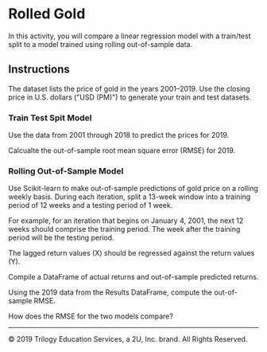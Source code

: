 # Rolled Gold

In this activity, you will compare a linear regression model with a train/test split to a model trained using rolling out-of-sample data.

## Instructions

The dataset lists the price of gold in the years 2001–2019. Use the closing price in U.S. dollars ("USD (PM)") to generate your train and test datasets.

### Train Test Spit Model

Use the data from 2001 through 2018 to predict the prices for 2019.

Calcualte the out-of-sample root mean square error (RMSE) for 2019.

### Rolling Out-of-Sample Model

Use Scikit-learn to make out-of-sample predictions of gold price on a rolling weekly basis. During each iteration, split a 13-week window into a training period of 12 weeks and a testing period of 1 week.

For example, for an iteration that begins on January 4, 2001, the next 12 weeks should comprise the training period. The week after the training period will be the testing period.

The lagged return values (X) should be regressed against the return values (Y).

Compile a DataFrame of actual returns and out-of-sample predicted returns.

Using the 2019 data from the Results DataFrame, compute the out-of-sample RMSE.

How does the RMSE for the two models compare?

---

© 2019 Trilogy Education Services, a 2U, Inc. brand. All Rights Reserved.
